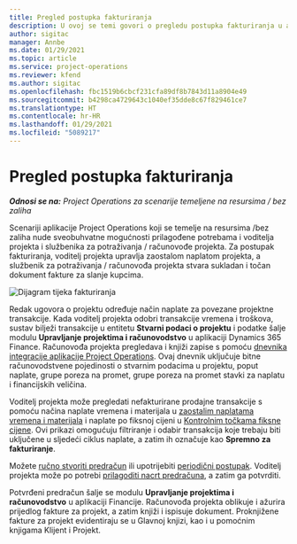 ```yaml
---
title: Pregled postupka fakturiranja
description: U ovoj se temi govori o pregledu postupka fakturiranja u aplikaciji Project Operations za scenarije temeljene na resursima / bez zaliha.
author: sigitac
manager: Annbe
ms.date: 01/29/2021
ms.topic: article
ms.service: project-operations
ms.reviewer: kfend
ms.author: sigitac
ms.openlocfilehash: fbc1519b6cbcf231cfa89df8b7843d11a8904e49
ms.sourcegitcommit: b4298ca4729643c1040ef35dde8c67f829461ce7
ms.translationtype: HT
ms.contentlocale: hr-HR
ms.lasthandoff: 01/29/2021
ms.locfileid: "5089217"
---
```

# <a name="invoicing-process-overview"></a>Pregled postupka fakturiranja

_**Odnosi se na:** Project Operations za scenarije temeljene na resursima / bez zaliha_

Scenariji aplikacije Project Operations koji se temelje na resursima /bez zaliha nude sveobuhvatne mogućnosti prilagođene potrebama i voditelja projekta i službenika za potraživanja / računovođe projekta. Za postupak fakturiranja, voditelj projekta upravlja zaostalom naplatom projekta, a službenik za potraživanja / računovođa projekta stvara sukladan i točan dokument fakture za slanje kupcima.

![Dijagram tijeka fakturiranja](./media/invoicing-flow.png)

Redak ugovora o projektu određuje način naplate za povezane projektne transakcije. Kada voditelj projekta odobri transakcije vremena i troškova, sustav bilježi transakcije u entitetu **Stvarni podaci o projektu** i podatke šalje modulu **Upravljanje projektima i računovodstvo** u aplikaciji Dynamics 365 Finance. Računovođa projekta pregledava i knjiži zapise s pomoću [dnevnika integracije aplikacije Project Operations](../project-accounting/project-operations-integration-journal.md). Ovaj dnevnik uključuje bitne računovodstvene pojedinosti o stvarnim podacima u projektu, poput naplate, grupe poreza na promet, grupe poreza na promet stavki za naplatu i financijskih veličina.

Voditelj projekta može pregledati nefakturirane prodajne transakcije s pomoću načina naplate vremena i materijala u [zaostalim naplatama vremena i materijala](../proforma-invoicing/manage-billing-backlog.md#time-and-material-billing-backlog) i naplate po fiksnoj cijeni u [Kontrolnim točkama fiksne cijene](../proforma-invoicing/manage-billing-backlog.md#fixed-price-milestones). Ovi prikazi omogućuju filtriranje i odabir transakcija koje trebaju biti uključene u sljedeći ciklus naplate, a zatim ih označuje kao **Spremno za fakturiranje**.

Možete [ručno stvoriti predračun](../proforma-invoicing/create-manual-proforma-invoice.md) ili upotrijebiti [periodični postupak](../proforma-invoicing/configure-automated-invoice-creation.md). Voditelj projekta može po potrebi [prilagoditi nacrt predračuna](../proforma-invoicing/manage-proforma-invoice.md), a zatim ga potvrditi.

Potvrđeni predračun šalje se modulu **Upravljanje projektima i računovodstvo** u aplikaciji Financije. Računovođa projekta oblikuje i ažurira prijedlog fakture za projekt, a zatim knjiži i ispisuje dokument. Proknjižene fakture za projekt evidentiraju se u Glavnoj knjizi, kao i u pomoćnim knjigama Klijent i Projekt.
